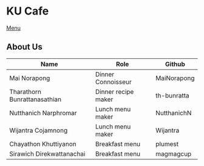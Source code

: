 # KU Cafe

[Menu](menu.md)

## About Us

| Name                         | Role                | Github      |
|------------------------------|---------------------|-------------|
| Mai Norapong                 | Dinner Connoisseur  | MaiNorapong |
| Tharathorn Bunrattanasathian | Dinner recipe maker | th-bunratta |
| Nutthanich Narphromar        | Lunch menu maker    | NutthanichN |
| Wijantra Cojamnong           | Lunch menu maker    | Wijantra |
| Chayathon Khuttiyanon        | Breakfast menu      | plumest     |
| Sirawich Direkwattanachai    | Breakfast menu      | magmagcup   |
